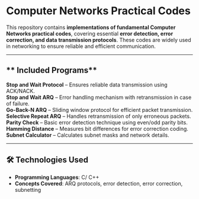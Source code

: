 # Computer Networks Practical Codes 

This repository contains **implementations of fundamental Computer Networks practical codes**, covering essential **error detection, error correction, and data transmission protocols**. These codes are widely used in networking to ensure reliable and efficient communication.  

---

## ** Included Programs**  

 **Stop and Wait Protocol** – Ensures reliable data transmission using ACK/NACK.  
 **Stop and Wait ARQ** – Error handling mechanism with retransmission in case of failure.  
 **Go-Back-N ARQ** – Sliding window protocol for efficient packet transmission.  
 **Selective Repeat ARQ** – Handles retransmission of only erroneous packets.  
 **Parity Check** – Basic error detection technique using even/odd parity bits.  
 **Hamming Distance** – Measures bit differences for error correction coding.  
 **Subnet Calculator** – Calculates subnet masks and network details.  

---

## **🛠️ Technologies Used**  

- **Programming Languages**: C/ C++  
- **Concepts Covered**: ARQ protocols, error detection, error correction, subnetting 
